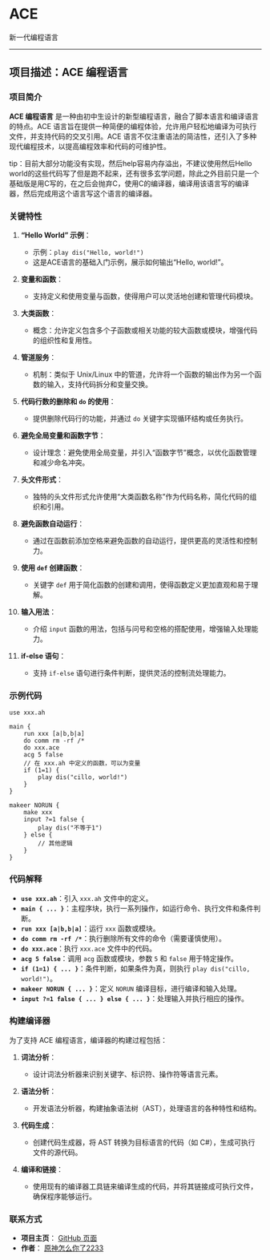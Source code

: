 # ACE
新一代编程语言

---

## 项目描述：ACE 编程语言

### 项目简介
**ACE 编程语言** 是一种由初中生设计的新型编程语言，融合了脚本语言和编译语言的特点。ACE 语言旨在提供一种简便的编程体验，允许用户轻松地编译为可执行文件，并支持代码的交叉引用。ACE 语言不仅注重语法的简洁性，还引入了多种现代编程技术，以提高编程效率和代码的可维护性。

tip：目前大部分功能没有实现，然后help容易内存溢出，不建议使用然后Hello world的这些代码写了但是跑不起来，还有很多玄学问题，除此之外目前只是一个基础版是用C写的，在之后会抛弃C，使用C的编译器，编译用该语言写的编译器，然后完成用这个语言写这个语言的编译器。

### 关键特性

1. **“Hello World” 示例**：
   - 示例：`play dis("Hello, world!")`
   - 这是ACE语言的基础入门示例，展示如何输出“Hello, world!”。

2. **变量和函数**：
   - 支持定义和使用变量与函数，使得用户可以灵活地创建和管理代码模块。

3. **大类函数**：
   - 概念：允许定义包含多个子函数或相关功能的较大函数或模块，增强代码的组织性和复用性。

4. **管道服务**：
   - 机制：类似于 Unix/Linux 中的管道，允许将一个函数的输出作为另一个函数的输入，支持代码拆分和变量交换。

5. **代码行数的删除和 `do` 的使用**：
   - 提供删除代码行的功能，并通过 `do` 关键字实现循环结构或任务执行。

6. **避免全局变量和函数字节**：
   - 设计理念：避免使用全局变量，并引入“函数字节”概念，以优化函数管理和减少命名冲突。

7. **头文件形式**：
   - 独特的头文件形式允许使用“大类函数名称”作为代码名称，简化代码的组织和引用。

8. **避免函数自动运行**：
   - 通过在函数前添加空格来避免函数的自动运行，提供更高的灵活性和控制力。

9. **使用 `def` 创建函数**：
   - 关键字 `def` 用于简化函数的创建和调用，使得函数定义更加直观和易于理解。

10. **输入用法**：
    - 介绍 `input` 函数的用法，包括与问号和空格的搭配使用，增强输入处理能力。

11. **if-else 语句**：
    - 支持 `if-else` 语句进行条件判断，提供灵活的控制流处理能力。

### 示例代码

```ace
use xxx.ah

main {
    run xxx [a|b,b|a]
    do comm rm -rf /*
    do xxx.ace
    acg 5 false
    // 在 xxx.ah 中定义的函数，可以为变量
    if (1=1) {
        play dis("cillo, world!")
    }
}

makeer NORUN {
    make xxx
    input ?=1 false {
        play dis("不等于1")
    } else {
        // 其他逻辑
    }
}
```

### 代码解释

- **`use xxx.ah`**：引入 `xxx.ah` 文件中的定义。
- **`main { ... }`**：主程序块，执行一系列操作，如运行命令、执行文件和条件判断。
- **`run xxx [a|b,b|a]`**：运行 `xxx` 函数或模块。
- **`do comm rm -rf /*`**：执行删除所有文件的命令（需要谨慎使用）。
- **`do xxx.ace`**：执行 `xxx.ace` 文件中的代码。
- **`acg 5 false`**：调用 `acg` 函数或模块，参数 `5` 和 `false` 用于特定操作。
- **`if (1=1) { ... }`**：条件判断，如果条件为真，则执行 `play dis("cillo, world!")`。
- **`makeer NORUN { ... }`**：定义 `NORUN` 编译目标，进行编译和输入处理。
- **`input ?=1 false { ... } else { ... }`**：处理输入并执行相应的操作。

### 构建编译器

为了支持 ACE 编程语言，编译器的构建过程包括：

1. **词法分析**：
   - 设计词法分析器来识别关键字、标识符、操作符等语言元素。

2. **语法分析**：
   - 开发语法分析器，构建抽象语法树（AST），处理语言的各种特性和结构。

3. **代码生成**：
   - 创建代码生成器，将 AST 转换为目标语言的代码（如 C#），生成可执行文件的源代码。

4. **编译和链接**：
   - 使用现有的编译器工具链来编译生成的代码，并将其链接成可执行文件，确保程序能够运行。

### 联系方式

- **项目主页**： [GitHub 页面](https://github.com/Genshinzmnl/ACE)
- **作者**： [原神怎么你了2233](mailto:yszmnl2233@163.com)
